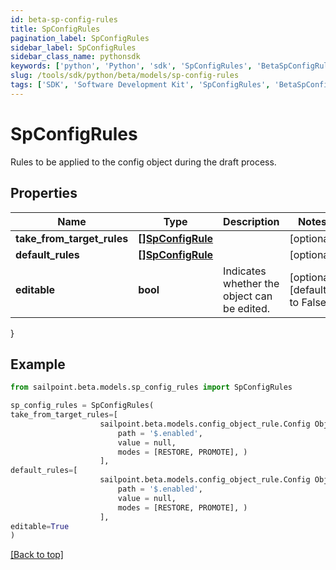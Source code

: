 ```yaml
---
id: beta-sp-config-rules
title: SpConfigRules
pagination_label: SpConfigRules
sidebar_label: SpConfigRules
sidebar_class_name: pythonsdk
keywords: ['python', 'Python', 'sdk', 'SpConfigRules', 'BetaSpConfigRules'] 
slug: /tools/sdk/python/beta/models/sp-config-rules
tags: ['SDK', 'Software Development Kit', 'SpConfigRules', 'BetaSpConfigRules']
---
```


# SpConfigRules

Rules to be applied to the config object during the draft process.

## Properties

Name | Type | Description | Notes
------------ | ------------- | ------------- | -------------
**take_from_target_rules** | [**[]SpConfigRule**](sp-config-rule) |  | [optional] 
**default_rules** | [**[]SpConfigRule**](sp-config-rule) |  | [optional] 
**editable** | **bool** | Indicates whether the object can be edited. | [optional] [default to False]
}

## Example

```python
from sailpoint.beta.models.sp_config_rules import SpConfigRules

sp_config_rules = SpConfigRules(
take_from_target_rules=[
                    sailpoint.beta.models.config_object_rule.Config Object Rule(
                        path = '$.enabled', 
                        value = null, 
                        modes = [RESTORE, PROMOTE], )
                    ],
default_rules=[
                    sailpoint.beta.models.config_object_rule.Config Object Rule(
                        path = '$.enabled', 
                        value = null, 
                        modes = [RESTORE, PROMOTE], )
                    ],
editable=True
)

```
[[Back to top]](#) 

